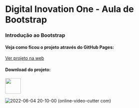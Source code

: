 # Digital Inovation One - Aula de Bootstrap

### Introdução ao Bootstrap
#### Veja como ficou o projeto através do GitHub Pages: <br/>
<a href="https://brunorodsilva.github.io/aula-bootstrap/" target="_blank" rel="noopener noreferrer">Ver projeto na web</a> </br>

#### Download do projeto: <br/>
<a href="https://github.com/brunorodsilva/aula-bootstrap/archive/refs/heads/main.zip"><img src="https://i.imgur.com/lgr58uU.png" width="50px"></a>

![2022-06-04 20-10-00 (online-video-cutter com)](https://user-images.githubusercontent.com/84951280/172028492-410fb3fd-46f9-4ad9-9284-1ef3a2f7a47b.gif)
